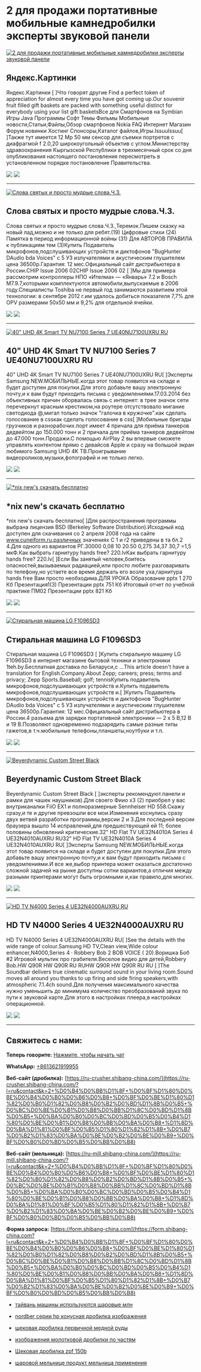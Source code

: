 # 2 для продажи портативные мобильные камнедробилки эксперты звуковой панели

<a href="https://swt.shibang-china.com/?l=ru&img&k=2+%D0%B4%D0%BB%D1%8F+%D0%BF%D1%80%D0%BE%D0%B4%D0%B0%D0%B6%D0%B8+%D0%BF%D0%BE%D1%80%D1%82%D0%B0%D1%82%D0%B8%D0%B2%D0%BD%D1%8B%D0%B5+%D0%BC%D0%BE%D0%B1%D0%B8%D0%BB%D1%8C%D0%BD%D1%8B%D0%B5+%D0%BA%D0%B0%D0%BC%D0%BD%D0%B5%D0%B4%D1%80%D0%BE%D0%B1%D0%B8%D0%BB%D0%BA%D0%B8+%D1%8D%D0%BA%D1%81%D0%BF%D0%B5%D1%80%D1%82%D1%8B+%D0%B7%D0%B2%D1%83%D0%BA%D0%BE%D0%B2%D0%BE%D0%B9+%D0%BF%D0%B0%D0%BD%D0%B5%D0%BB%D0%B8" target="_blank">![2 для продажи портативные мобильные камнедробилки эксперты звуковой панели](http://static.shibang-china.com/all-800x300/452.jpg)</a>

## Яндекс.Картинки
Яндекс.Картинки [ ]Что говорят другие Find a perfect token of appreciation for almost every time you have got coming up.Our souvenir fruit filled gift baskets are packed with something useful distinct for everybody using your list gift basketsВсе для Смартфонов на Symbian Игры Java Программы Софт Темы Фильмы Мобильные новости,Статьи,Файлы,Обзор смартфонов Nokia FAQ Интернет Магазин Форум новинки Хостинг Спонсоры,Каталог файлов,Игры.IssuuIssuu[ ]Также тут имеется 12 Мр 50 мм сенсор для съемки портретов с диафрагмой f 2.0,20 широкоугольный объектив с углом.Министерству здравоохранения Кыргызской Республики в трехмесячный срок со дня опубликования настоящего постановления пересмотреть в установленном порядке постановление Правительства.


<a href="https://whatsapp.shibangsoft.com/WhatsApp.php" target="_blank" title="WhatsApp">![](http://static.shibang-china.com/icon/whatsapp.png)</a> <a href="https://swt.shibang-china.com/?l=ru&icon&k=2+%D0%B4%D0%BB%D1%8F+%D0%BF%D1%80%D0%BE%D0%B4%D0%B0%D0%B6%D0%B8+%D0%BF%D0%BE%D1%80%D1%82%D0%B0%D1%82%D0%B8%D0%B2%D0%BD%D1%8B%D0%B5+%D0%BC%D0%BE%D0%B1%D0%B8%D0%BB%D1%8C%D0%BD%D1%8B%D0%B5+%D0%BA%D0%B0%D0%BC%D0%BD%D0%B5%D0%B4%D1%80%D0%BE%D0%B1%D0%B8%D0%BB%D0%BA%D0%B8+%D1%8D%D0%BA%D1%81%D0%BF%D0%B5%D1%80%D1%82%D1%8B+%D0%B7%D0%B2%D1%83%D0%BA%D0%BE%D0%B2%D0%BE%D0%B9+%D0%BF%D0%B0%D0%BD%D0%B5%D0%BB%D0%B8" target="_blank">![](http://static.shibang-china.com/icon/chat-ru.png)</a>

---

<a href="https://swt.shibang-china.com/?l=ru&img&k=2+%D0%B4%D0%BB%D1%8F+%D0%BF%D1%80%D0%BE%D0%B4%D0%B0%D0%B6%D0%B8+%D0%BF%D0%BE%D1%80%D1%82%D0%B0%D1%82%D0%B8%D0%B2%D0%BD%D1%8B%D0%B5+%D0%BC%D0%BE%D0%B1%D0%B8%D0%BB%D1%8C%D0%BD%D1%8B%D0%B5+%D0%BA%D0%B0%D0%BC%D0%BD%D0%B5%D0%B4%D1%80%D0%BE%D0%B1%D0%B8%D0%BB%D0%BA%D0%B8+%D1%8D%D0%BA%D1%81%D0%BF%D0%B5%D1%80%D1%82%D1%8B+%D0%B7%D0%B2%D1%83%D0%BA%D0%BE%D0%B2%D0%BE%D0%B9+%D0%BF%D0%B0%D0%BD%D0%B5%D0%BB%D0%B8" target="_blank">![Слова святых и просто мудрые слова.Ч.3.](http://static.shibang-china.com/all-800x300/1083.jpg)</a>

## Слова святых и просто мудрые слова.Ч.3.
Слова святых и просто мудрые слова.Ч.3.[ ](2) Теремок.Пишем сказку на новый лад,можно и не только для ребят.(19) Цифровые стихи (24) Памятка в период информационной войны (31) Для АВТОРОВ ПРАВИЛА к публикациям тем (3)Купить Подавитель микрофонов,подслушивающих устройств и диктофонов &quot;BugHunter DAudio bda Voices&quot; с 5 УЗ излучателями и акустическим глушителем цена 36500р.Гарантия: 12 мес.Официальный сайт дистрибьютера в России.CHIP Issue 2006 02CHIP Issue 2006 02 [ ]Мы для примера рассмотрим контроллеры НПО &#171;Ителма&#187; — &#171;Январь&#187; 7.2 и Bosch M7.9.7,которыми комплектуются автомобили,выпускаемые в 2006 году.Специалисты Toshiba не первый год занимаются развитием этой технологии: в сентябре 2012 г.им удалось добиться показателя 7,7% для OPV размерами 50x50 мм и 9,2% для отдельной ячейки.


<a href="https://whatsapp.shibangsoft.com/WhatsApp.php" target="_blank" title="WhatsApp">![](http://static.shibang-china.com/icon/whatsapp.png)</a> <a href="https://swt.shibang-china.com/?l=ru&icon&k=2+%D0%B4%D0%BB%D1%8F+%D0%BF%D1%80%D0%BE%D0%B4%D0%B0%D0%B6%D0%B8+%D0%BF%D0%BE%D1%80%D1%82%D0%B0%D1%82%D0%B8%D0%B2%D0%BD%D1%8B%D0%B5+%D0%BC%D0%BE%D0%B1%D0%B8%D0%BB%D1%8C%D0%BD%D1%8B%D0%B5+%D0%BA%D0%B0%D0%BC%D0%BD%D0%B5%D0%B4%D1%80%D0%BE%D0%B1%D0%B8%D0%BB%D0%BA%D0%B8+%D1%8D%D0%BA%D1%81%D0%BF%D0%B5%D1%80%D1%82%D1%8B+%D0%B7%D0%B2%D1%83%D0%BA%D0%BE%D0%B2%D0%BE%D0%B9+%D0%BF%D0%B0%D0%BD%D0%B5%D0%BB%D0%B8" target="_blank">![](http://static.shibang-china.com/icon/chat-ru.png)</a>

---

<a href="https://swt.shibang-china.com/?l=ru&img&k=2+%D0%B4%D0%BB%D1%8F+%D0%BF%D1%80%D0%BE%D0%B4%D0%B0%D0%B6%D0%B8+%D0%BF%D0%BE%D1%80%D1%82%D0%B0%D1%82%D0%B8%D0%B2%D0%BD%D1%8B%D0%B5+%D0%BC%D0%BE%D0%B1%D0%B8%D0%BB%D1%8C%D0%BD%D1%8B%D0%B5+%D0%BA%D0%B0%D0%BC%D0%BD%D0%B5%D0%B4%D1%80%D0%BE%D0%B1%D0%B8%D0%BB%D0%BA%D0%B8+%D1%8D%D0%BA%D1%81%D0%BF%D0%B5%D1%80%D1%82%D1%8B+%D0%B7%D0%B2%D1%83%D0%BA%D0%BE%D0%B2%D0%BE%D0%B9+%D0%BF%D0%B0%D0%BD%D0%B5%D0%BB%D0%B8" target="_blank">![40&quot; UHD 4K Smart TV NU7100 Series 7 UE40NU7100UXRU RU](http://static.shibang-china.com/all-800x300/1368.jpg)</a>

## 40&quot; UHD 4K Smart TV NU7100 Series 7 UE40NU7100UXRU RU
40&quot; UHD 4K Smart TV NU7100 Series 7 UE40NU7100UXRU RU[ ]Эксперты Samsung NEW.МОБИЛЬНЫЕ.когда этот товар появится на складе и будет доступен для покупки.Для этого добавьте вашу электронную почту,и к вам будут приходить письма с уведомлениями.17.03.2014 без объективных причин оборвалась связь с интернет: в трее значок сети перечеркнут красным крестиком,на роутере отсутствовало мигание светодиода @,мигал только значок &quot;галочка в кружочке&quot;.как сделать голосование в cssкак сделать голосование в css[ ]Мобильные бригады грузчиков и разнорабочих.порт имеет 4 причала для приёма танкеров дедвейтом до 150.000 тонн и 2 причала для приёма танкеров дедвейтом до 47.000 тонн.Продажи.С помощью AirPlay 2 вы впервые сможете управлять контентом прямо с девайсов Apple и сразу на большой экран любимого Samsung UHD 4K ТВ.Проигрывание видеороликов,музыки,фотографий и не только легко.


<a href="https://whatsapp.shibangsoft.com/WhatsApp.php" target="_blank" title="WhatsApp">![](http://static.shibang-china.com/icon/whatsapp.png)</a> <a href="https://swt.shibang-china.com/?l=ru&icon&k=2+%D0%B4%D0%BB%D1%8F+%D0%BF%D1%80%D0%BE%D0%B4%D0%B0%D0%B6%D0%B8+%D0%BF%D0%BE%D1%80%D1%82%D0%B0%D1%82%D0%B8%D0%B2%D0%BD%D1%8B%D0%B5+%D0%BC%D0%BE%D0%B1%D0%B8%D0%BB%D1%8C%D0%BD%D1%8B%D0%B5+%D0%BA%D0%B0%D0%BC%D0%BD%D0%B5%D0%B4%D1%80%D0%BE%D0%B1%D0%B8%D0%BB%D0%BA%D0%B8+%D1%8D%D0%BA%D1%81%D0%BF%D0%B5%D1%80%D1%82%D1%8B+%D0%B7%D0%B2%D1%83%D0%BA%D0%BE%D0%B2%D0%BE%D0%B9+%D0%BF%D0%B0%D0%BD%D0%B5%D0%BB%D0%B8" target="_blank">![](http://static.shibang-china.com/icon/chat-ru.png)</a>

---

<a href="https://swt.shibang-china.com/?l=ru&img&k=2+%D0%B4%D0%BB%D1%8F+%D0%BF%D1%80%D0%BE%D0%B4%D0%B0%D0%B6%D0%B8+%D0%BF%D0%BE%D1%80%D1%82%D0%B0%D1%82%D0%B8%D0%B2%D0%BD%D1%8B%D0%B5+%D0%BC%D0%BE%D0%B1%D0%B8%D0%BB%D1%8C%D0%BD%D1%8B%D0%B5+%D0%BA%D0%B0%D0%BC%D0%BD%D0%B5%D0%B4%D1%80%D0%BE%D0%B1%D0%B8%D0%BB%D0%BA%D0%B8+%D1%8D%D0%BA%D1%81%D0%BF%D0%B5%D1%80%D1%82%D1%8B+%D0%B7%D0%B2%D1%83%D0%BA%D0%BE%D0%B2%D0%BE%D0%B9+%D0%BF%D0%B0%D0%BD%D0%B5%D0%BB%D0%B8" target="_blank">![*nix new's скачать бесплатно](http://static.shibang-china.com/all-800x300/1439.jpg)</a>

## *nix new's скачать бесплатно
*nix new's скачать бесплатно[ ]Для распространения программы выбрана лицензия BSD (Berkeley Software Distribution).Исходный код доступен для скачивания со 2 апреля 2008 года на сайте www.cuneiform.ru.различных значениях С 1 и r2 приведены в та бл.2 4.Для одного из вариантов РГ.30000 0,08 10 20.50 0,275 34,37 30,7 =1,5 мкФ.Как выбрать гарнитуру hands free? 220.lvКак выбрать гарнитуру hands free? 220.lv[ ]Если Вы занятый человек,боитесь опасностей,вызываемых радиацией,или просто любите разговаривать по телефону,но устаете все время держать его возле уха,гарнитура hands free Вам просто необходима.ДЛЯ УРОКА Образование pptx 1 270 Кб Презентация1(3) Презентации pptx 751 Кб Итоговый отчет по учебной практике ПМ02 Презентации pptx 821 Кб


<a href="https://whatsapp.shibangsoft.com/WhatsApp.php" target="_blank" title="WhatsApp">![](http://static.shibang-china.com/icon/whatsapp.png)</a> <a href="https://swt.shibang-china.com/?l=ru&icon&k=2+%D0%B4%D0%BB%D1%8F+%D0%BF%D1%80%D0%BE%D0%B4%D0%B0%D0%B6%D0%B8+%D0%BF%D0%BE%D1%80%D1%82%D0%B0%D1%82%D0%B8%D0%B2%D0%BD%D1%8B%D0%B5+%D0%BC%D0%BE%D0%B1%D0%B8%D0%BB%D1%8C%D0%BD%D1%8B%D0%B5+%D0%BA%D0%B0%D0%BC%D0%BD%D0%B5%D0%B4%D1%80%D0%BE%D0%B1%D0%B8%D0%BB%D0%BA%D0%B8+%D1%8D%D0%BA%D1%81%D0%BF%D0%B5%D1%80%D1%82%D1%8B+%D0%B7%D0%B2%D1%83%D0%BA%D0%BE%D0%B2%D0%BE%D0%B9+%D0%BF%D0%B0%D0%BD%D0%B5%D0%BB%D0%B8" target="_blank">![](http://static.shibang-china.com/icon/chat-ru.png)</a>

---

<a href="https://swt.shibang-china.com/?l=ru&img&k=2+%D0%B4%D0%BB%D1%8F+%D0%BF%D1%80%D0%BE%D0%B4%D0%B0%D0%B6%D0%B8+%D0%BF%D0%BE%D1%80%D1%82%D0%B0%D1%82%D0%B8%D0%B2%D0%BD%D1%8B%D0%B5+%D0%BC%D0%BE%D0%B1%D0%B8%D0%BB%D1%8C%D0%BD%D1%8B%D0%B5+%D0%BA%D0%B0%D0%BC%D0%BD%D0%B5%D0%B4%D1%80%D0%BE%D0%B1%D0%B8%D0%BB%D0%BA%D0%B8+%D1%8D%D0%BA%D1%81%D0%BF%D0%B5%D1%80%D1%82%D1%8B+%D0%B7%D0%B2%D1%83%D0%BA%D0%BE%D0%B2%D0%BE%D0%B9+%D0%BF%D0%B0%D0%BD%D0%B5%D0%BB%D0%B8" target="_blank">![Стиральная машина LG F1096SD3](http://static.shibang-china.com/all-800x300/1449.jpg)</a>

## Стиральная машина LG F1096SD3
Стиральная машина LG F1096SD3 [ ]Купить стиральную машину LG F1096SD3 в интернет магазине бытовой техники и электроники 1teh.by.Бесплатная доставка по Беларуси,с …This article doesn't have a translation for English.Company.About Zepp; careers; press; terms and privacy; Zepp Sports.Baseball; golf; tennisКупить подавитель микрофонов,подслушивающих устройств и.Купить подавитель микрофонов,подслушивающих устройств и.[ ]Купить Подавитель микрофонов,подслушивающих устройств и диктофонов &quot;BugHunter DAudio bda Voices&quot; с 5 УЗ излучателями и акустическим глушителем цена 36500р.Гарантия: 12 мес.Официальный сайт дистрибьютера в России.4 разъема для зарядки портативной электроники — 2 х 5 В,12 В и 19 В.Позволяют одновременно подзарядить самые разные типы гажетов,в т.ч.мобильные телефоны,планшеты,ноутбуки и т.п.


<a href="https://whatsapp.shibangsoft.com/WhatsApp.php" target="_blank" title="WhatsApp">![](http://static.shibang-china.com/icon/whatsapp.png)</a> <a href="https://swt.shibang-china.com/?l=ru&icon&k=2+%D0%B4%D0%BB%D1%8F+%D0%BF%D1%80%D0%BE%D0%B4%D0%B0%D0%B6%D0%B8+%D0%BF%D0%BE%D1%80%D1%82%D0%B0%D1%82%D0%B8%D0%B2%D0%BD%D1%8B%D0%B5+%D0%BC%D0%BE%D0%B1%D0%B8%D0%BB%D1%8C%D0%BD%D1%8B%D0%B5+%D0%BA%D0%B0%D0%BC%D0%BD%D0%B5%D0%B4%D1%80%D0%BE%D0%B1%D0%B8%D0%BB%D0%BA%D0%B8+%D1%8D%D0%BA%D1%81%D0%BF%D0%B5%D1%80%D1%82%D1%8B+%D0%B7%D0%B2%D1%83%D0%BA%D0%BE%D0%B2%D0%BE%D0%B9+%D0%BF%D0%B0%D0%BD%D0%B5%D0%BB%D0%B8" target="_blank">![](http://static.shibang-china.com/icon/chat-ru.png)</a>

---

<a href="https://swt.shibang-china.com/?l=ru&img&k=2+%D0%B4%D0%BB%D1%8F+%D0%BF%D1%80%D0%BE%D0%B4%D0%B0%D0%B6%D0%B8+%D0%BF%D0%BE%D1%80%D1%82%D0%B0%D1%82%D0%B8%D0%B2%D0%BD%D1%8B%D0%B5+%D0%BC%D0%BE%D0%B1%D0%B8%D0%BB%D1%8C%D0%BD%D1%8B%D0%B5+%D0%BA%D0%B0%D0%BC%D0%BD%D0%B5%D0%B4%D1%80%D0%BE%D0%B1%D0%B8%D0%BB%D0%BA%D0%B8+%D1%8D%D0%BA%D1%81%D0%BF%D0%B5%D1%80%D1%82%D1%8B+%D0%B7%D0%B2%D1%83%D0%BA%D0%BE%D0%B2%D0%BE%D0%B9+%D0%BF%D0%B0%D0%BD%D0%B5%D0%BB%D0%B8" target="_blank">![Beyerdynamic Custom Street Black](http://static.shibang-china.com/all-800x300/1366.jpg)</a>

## Beyerdynamic Custom Street Black
Beyerdynamic Custom Street Black [ ]эксперты рекомендуют.панели и рамки для чашек наушников).Для своего Фиио х3 (2) приобрел у вас внутриканалки FiiO EX1 и полноразмерные Sennheiser HD 558.Скажу сразу,и те и другие превзошли все мои.Изменения коснулись сразу двух ветвей разработки программы,версии 2 и 3.Для последней версии браузера вышло 14 исправлений,для предшествующей ей 11; более половины обновлений критические.32&quot; HD Flat TV UE32N4010A Series 4 UE32N4010AUXRU RU32&quot; HD Flat TV UE32N4010A Series 4 UE32N4010AUXRU RU[ ]Эксперты Samsung NEW.МОБИЛЬНЫЕ.когда этот товар появится на складе и будет доступен для покупки.Для этого добавьте вашу электронную почту,и к вам будут приходить письма с уведомлениями.И все же,выбор принтера может оказаться достаточно сложной задачей на рынке доступны сотни вариантов,а отличия между разными принтерами могут быть огромными и,как правило,для многих.


<a href="https://whatsapp.shibangsoft.com/WhatsApp.php" target="_blank" title="WhatsApp">![](http://static.shibang-china.com/icon/whatsapp.png)</a> <a href="https://swt.shibang-china.com/?l=ru&icon&k=2+%D0%B4%D0%BB%D1%8F+%D0%BF%D1%80%D0%BE%D0%B4%D0%B0%D0%B6%D0%B8+%D0%BF%D0%BE%D1%80%D1%82%D0%B0%D1%82%D0%B8%D0%B2%D0%BD%D1%8B%D0%B5+%D0%BC%D0%BE%D0%B1%D0%B8%D0%BB%D1%8C%D0%BD%D1%8B%D0%B5+%D0%BA%D0%B0%D0%BC%D0%BD%D0%B5%D0%B4%D1%80%D0%BE%D0%B1%D0%B8%D0%BB%D0%BA%D0%B8+%D1%8D%D0%BA%D1%81%D0%BF%D0%B5%D1%80%D1%82%D1%8B+%D0%B7%D0%B2%D1%83%D0%BA%D0%BE%D0%B2%D0%BE%D0%B9+%D0%BF%D0%B0%D0%BD%D0%B5%D0%BB%D0%B8" target="_blank">![](http://static.shibang-china.com/icon/chat-ru.png)</a>

---

<a href="https://swt.shibang-china.com/?l=ru&img&k=2+%D0%B4%D0%BB%D1%8F+%D0%BF%D1%80%D0%BE%D0%B4%D0%B0%D0%B6%D0%B8+%D0%BF%D0%BE%D1%80%D1%82%D0%B0%D1%82%D0%B8%D0%B2%D0%BD%D1%8B%D0%B5+%D0%BC%D0%BE%D0%B1%D0%B8%D0%BB%D1%8C%D0%BD%D1%8B%D0%B5+%D0%BA%D0%B0%D0%BC%D0%BD%D0%B5%D0%B4%D1%80%D0%BE%D0%B1%D0%B8%D0%BB%D0%BA%D0%B8+%D1%8D%D0%BA%D1%81%D0%BF%D0%B5%D1%80%D1%82%D1%8B+%D0%B7%D0%B2%D1%83%D0%BA%D0%BE%D0%B2%D0%BE%D0%B9+%D0%BF%D0%B0%D0%BD%D0%B5%D0%BB%D0%B8" target="_blank">![HD TV N4000 Series 4 UE32N4000AUXRU RU](http://static.shibang-china.com/all-800x300/483.jpg)</a>

## HD TV N4000 Series 4 UE32N4000AUXRU RU
HD TV N4000 Series 4 UE32N4000AUXRU RU[ ]See the details with the wide range of colour.Samsung HD TV,Clean view,Wide colour enhancer,N4000,Series 4&nbsp;&#0183;&#32;Robbery Bob 2 BOB VOICE ( 20).Воришка Боб #2 Игровой мультик про грабителя.Веселое видео для детей,Robbery Bob.HW Q90R HW Q90R RU RUHW Q90R HW Q90R RU RU [ ]The Soundbar delivers true cinematic surround sound in your living room.Sound moves all around you thanks to up firing and side firing speakers,with atmospheric 7.1.4ch sound.Для получения максимального качества нужно уменьшить до минимума количество преобразований звука по пути к звуковой карте.Для этого в настройках плеера,в настройках операционной.


<a href="https://whatsapp.shibangsoft.com/WhatsApp.php" target="_blank" title="WhatsApp">![](http://static.shibang-china.com/icon/whatsapp.png)</a> <a href="https://swt.shibang-china.com/?l=ru&icon&k=2+%D0%B4%D0%BB%D1%8F+%D0%BF%D1%80%D0%BE%D0%B4%D0%B0%D0%B6%D0%B8+%D0%BF%D0%BE%D1%80%D1%82%D0%B0%D1%82%D0%B8%D0%B2%D0%BD%D1%8B%D0%B5+%D0%BC%D0%BE%D0%B1%D0%B8%D0%BB%D1%8C%D0%BD%D1%8B%D0%B5+%D0%BA%D0%B0%D0%BC%D0%BD%D0%B5%D0%B4%D1%80%D0%BE%D0%B1%D0%B8%D0%BB%D0%BA%D0%B8+%D1%8D%D0%BA%D1%81%D0%BF%D0%B5%D1%80%D1%82%D1%8B+%D0%B7%D0%B2%D1%83%D0%BA%D0%BE%D0%B2%D0%BE%D0%B9+%D0%BF%D0%B0%D0%BD%D0%B5%D0%BB%D0%B8" target="_blank">![](http://static.shibang-china.com/icon/chat-ru.png)</a>

---
## Свяжитесь с нами:

**Теперь говорите:** [Нажмите, чтобы начать чат](https://swt.shibang-china.com?l=ru&contact&k=2+%D0%B4%D0%BB%D1%8F+%D0%BF%D1%80%D0%BE%D0%B4%D0%B0%D0%B6%D0%B8+%D0%BF%D0%BE%D1%80%D1%82%D0%B0%D1%82%D0%B8%D0%B2%D0%BD%D1%8B%D0%B5+%D0%BC%D0%BE%D0%B1%D0%B8%D0%BB%D1%8C%D0%BD%D1%8B%D0%B5+%D0%BA%D0%B0%D0%BC%D0%BD%D0%B5%D0%B4%D1%80%D0%BE%D0%B1%D0%B8%D0%BB%D0%BA%D0%B8+%D1%8D%D0%BA%D1%81%D0%BF%D0%B5%D1%80%D1%82%D1%8B+%D0%B7%D0%B2%D1%83%D0%BA%D0%BE%D0%B2%D0%BE%D0%B9+%D0%BF%D0%B0%D0%BD%D0%B5%D0%BB%D0%B8)

**WhatsApp:**  [+8613621919955](https://whatsapp.shibangsoft.com/WhatsApp.php)

**Веб-сайт (дробилка):** [https://ru-crusher.shibang-china.com/](https://ru-crusher.shibang-china.com/?l=ru&contact&k=2+%D0%B4%D0%BB%D1%8F+%D0%BF%D1%80%D0%BE%D0%B4%D0%B0%D0%B6%D0%B8+%D0%BF%D0%BE%D1%80%D1%82%D0%B0%D1%82%D0%B8%D0%B2%D0%BD%D1%8B%D0%B5+%D0%BC%D0%BE%D0%B1%D0%B8%D0%BB%D1%8C%D0%BD%D1%8B%D0%B5+%D0%BA%D0%B0%D0%BC%D0%BD%D0%B5%D0%B4%D1%80%D0%BE%D0%B1%D0%B8%D0%BB%D0%BA%D0%B8+%D1%8D%D0%BA%D1%81%D0%BF%D0%B5%D1%80%D1%82%D1%8B+%D0%B7%D0%B2%D1%83%D0%BA%D0%BE%D0%B2%D0%BE%D0%B9+%D0%BF%D0%B0%D0%BD%D0%B5%D0%BB%D0%B8)

**Веб-сайт (мельница):** [https://ru-mill.shibang-china.com/](https://ru-mill.shibang-china.com/?l=ru&contact&k=2+%D0%B4%D0%BB%D1%8F+%D0%BF%D1%80%D0%BE%D0%B4%D0%B0%D0%B6%D0%B8+%D0%BF%D0%BE%D1%80%D1%82%D0%B0%D1%82%D0%B8%D0%B2%D0%BD%D1%8B%D0%B5+%D0%BC%D0%BE%D0%B1%D0%B8%D0%BB%D1%8C%D0%BD%D1%8B%D0%B5+%D0%BA%D0%B0%D0%BC%D0%BD%D0%B5%D0%B4%D1%80%D0%BE%D0%B1%D0%B8%D0%BB%D0%BA%D0%B8+%D1%8D%D0%BA%D1%81%D0%BF%D0%B5%D1%80%D1%82%D1%8B+%D0%B7%D0%B2%D1%83%D0%BA%D0%BE%D0%B2%D0%BE%D0%B9+%D0%BF%D0%B0%D0%BD%D0%B5%D0%BB%D0%B8)

**Форма запроса:** [https://form.shibang-china.com](https://form.shibang-china.com?l=ru&contact&k=2+%D0%B4%D0%BB%D1%8F+%D0%BF%D1%80%D0%BE%D0%B4%D0%B0%D0%B6%D0%B8+%D0%BF%D0%BE%D1%80%D1%82%D0%B0%D1%82%D0%B8%D0%B2%D0%BD%D1%8B%D0%B5+%D0%BC%D0%BE%D0%B1%D0%B8%D0%BB%D1%8C%D0%BD%D1%8B%D0%B5+%D0%BA%D0%B0%D0%BC%D0%BD%D0%B5%D0%B4%D1%80%D0%BE%D0%B1%D0%B8%D0%BB%D0%BA%D0%B8+%D1%8D%D0%BA%D1%81%D0%BF%D0%B5%D1%80%D1%82%D1%8B+%D0%B7%D0%B2%D1%83%D0%BA%D0%BE%D0%B2%D0%BE%D0%B9+%D0%BF%D0%B0%D0%BD%D0%B5%D0%BB%D0%B8)

* [тайвань машины используются шаровые млн](../110/%D1%82%D0%B0%D0%B9%D0%B2%D0%B0%D0%BD%D1%8C%20%D0%BC%D0%B0%D1%88%D0%B8%D0%BD%D1%8B%20%D0%B8%D1%81%D0%BF%D0%BE%D0%BB%D1%8C%D0%B7%D1%83%D1%8E%D1%82%D1%81%D1%8F%20%D1%88%D0%B0%D1%80%D0%BE%D0%B2%D1%8B%D0%B5%20%D0%BC%D0%BB%D0%BD.md)

* [nordber серии hp конусная дробилка изображения](../114/nordber%20%D1%81%D0%B5%D1%80%D0%B8%D0%B8%20hp%20%D0%BA%D0%BE%D0%BD%D1%83%D1%81%D0%BD%D0%B0%D1%8F%20%D0%B4%D1%80%D0%BE%D0%B1%D0%B8%D0%BB%D0%BA%D0%B0%20%D0%B8%D0%B7%D0%BE%D0%B1%D1%80%D0%B0%D0%B6%D0%B5%D0%BD%D0%B8%D1%8F.md)

* [щековая дробилка первичной медной руды](../120/%D1%89%D0%B5%D0%BA%D0%BE%D0%B2%D0%B0%D1%8F%20%D0%B4%D1%80%D0%BE%D0%B1%D0%B8%D0%BB%D0%BA%D0%B0%20%D0%BF%D0%B5%D1%80%D0%B2%D0%B8%D1%87%D0%BD%D0%BE%D0%B9%20%D0%BC%D0%B5%D0%B4%D0%BD%D0%BE%D0%B9%20%D1%80%D1%83%D0%B4%D1%8B.md)

* [изображения молотковой дробилки по частям](../119/%D0%B8%D0%B7%D0%BE%D0%B1%D1%80%D0%B0%D0%B6%D0%B5%D0%BD%D0%B8%D1%8F%20%D0%BC%D0%BE%D0%BB%D0%BE%D1%82%D0%BA%D0%BE%D0%B2%D0%BE%D0%B9%20%D0%B4%D1%80%D0%BE%D0%B1%D0%B8%D0%BB%D0%BA%D0%B8%20%D0%BF%D0%BE%20%D1%87%D0%B0%D1%81%D1%82%D1%8F%D0%BC.md)

* [Щековая дробилка zpf 150b](../117/%D0%A9%D0%B5%D0%BA%D0%BE%D0%B2%D0%B0%D1%8F%20%D0%B4%D1%80%D0%BE%D0%B1%D0%B8%D0%BB%D0%BA%D0%B0%20zpf%20150b.md)

* [шаровой мельнице продукт мельница применения](../110/%D1%88%D0%B0%D1%80%D0%BE%D0%B2%D0%BE%D0%B9%20%D0%BC%D0%B5%D0%BB%D1%8C%D0%BD%D0%B8%D1%86%D0%B5%20%D0%BF%D1%80%D0%BE%D0%B4%D1%83%D0%BA%D1%82%20%D0%BC%D0%B5%D0%BB%D1%8C%D0%BD%D0%B8%D1%86%D0%B0%20%D0%BF%D1%80%D0%B8%D0%BC%D0%B5%D0%BD%D0%B5%D0%BD%D0%B8%D1%8F.md)